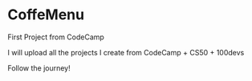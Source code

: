 # CoffeMenu
First Project from CodeCamp

I will upload all the projects I create from CodeCamp + CS50 + 100devs

Follow the journey!
